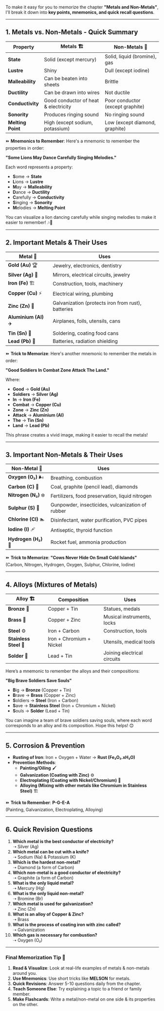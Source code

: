 To make it easy for you to memorize the chapter **"Metals and Non-Metals"**, I'll break it down into **key points, mnemonics, and quick recall questions**.

---

## **1. Metals vs. Non-Metals - Quick Summary**
| Property      | Metals 🏗️  | Non-Metals 🌿 |
|--------------|------------|--------------|
| **State** | Solid (except mercury) | Solid, liquid (bromine), gas |
| **Lustre** | Shiny | Dull (except iodine) |
| **Malleability** | Can be beaten into sheets | Brittle |
| **Ductility** | Can be drawn into wires | Not ductile |
| **Conductivity** | Good conductor of heat & electricity | Poor conductor (except graphite) |
| **Sonority** | Produces ringing sound | No ringing sound |
| **Melting Point** | High (except sodium, potassium) | Low (except diamond, graphite) |

⏩ **Mnemonics to Remember**:
Here's a mnemonic to remember the properties in order:

**"Some Lions May Dance Carefully Singing Melodies."**

Each word represents a property:
- **S**ome → **State**
- **L**ions → **Lustre**
- **M**ay → **Malleability**
- **D**ance → **Ductility**
- **C**arefully → **Conductivity**
- **S**inging → **Sonority**
- **M**elodies → **Melting Point**

You can visualize a lion dancing carefully while singing melodies to make it easier to remember! 🎶🦁

---

## **2. Important Metals & Their Uses**
| Metal 🔩 | Uses |
|----------|------|
| **Gold (Au)** 🏆 | Jewelry, electronics, dentistry |
| **Silver (Ag)** 💍 | Mirrors, electrical circuits, jewelry |
| **Iron (Fe)** 🏗️ | Construction, tools, machinery |
| **Copper (Cu)** ⚡ | Electrical wiring, plumbing |
| **Zinc (Zn)** 🦠 | Galvanization (protects iron from rust), batteries |
| **Aluminium (Al)** ✈️ | Airplanes, foils, utensils, cans |
| **Tin (Sn)** 🥫 | Soldering, coating food cans |
| **Lead (Pb)** 🚗 | Batteries, radiation shielding |

⏩ **Trick to Memorize**: 
Here's another mnemonic to remember the metals in order:

**"Good Soldiers In Combat Zone Attack The Land."**  

Where:  
- **Good** → **Gold (Au)**  
- **Soldiers** → **Silver (Ag)**  
- **In** → **Iron (Fe)**  
- **Combat** → **Copper (Cu)**  
- **Zone** → **Zinc (Zn)**  
- **Attack** → **Aluminium (Al)**  
- **The** → **Tin (Sn)**  
- **Land** → **Lead (Pb)**  

This phrase creates a vivid image, making it easier to recall the metals!

---

## **3. Important Non-Metals & Their Uses**
| Non-Metal 🌱 | Uses |
|-------------|------|
| **Oxygen (O₂)** 🌬️ | Breathing, combustion |
| **Carbon (C)** 💎 | Coal, graphite (pencil lead), diamonds |
| **Nitrogen (N₂)** ❄️ | Fertilizers, food preservation, liquid nitrogen |
| **Sulphur (S)** 🌋 | Gunpowder, insecticides, vulcanization of rubber |
| **Chlorine (Cl)** 🏊 | Disinfectant, water purification, PVC pipes |
| **Iodine (I)** 🩹 | Antiseptic, thyroid function |
| **Hydrogen (H₂)** 🚀 | Rocket fuel, ammonia production |

⏩ **Trick to Memorize**: **"Cows Never Hide On Small Cold Islands"**  
(Carbon, Nitrogen, Hydrogen, Oxygen, Sulphur, Chlorine, Iodine)

---

## **4. Alloys (Mixtures of Metals)**
| Alloy 🏗️ | Composition | Uses |
|----------|------------|------|
| **Bronze** 🏺 | Copper + Tin | Statues, medals |
| **Brass** 🎺 | Copper + Zinc | Musical instruments, locks |
| **Steel** ⚙️ | Iron + Carbon | Construction, tools |
| **Stainless Steel** 🔪 | Iron + Chromium + Nickel | Utensils, medical tools |
| **Solder** 🔧 | Lead + Tin | Joining electrical circuits |

Here’s a mnemonic to remember the alloys and their compositions:

**"Big Brave Soldiers Save Souls"**  

- **B**ig → **Bronze** (Copper + Tin)  
- **B**rave → **Brass** (Copper + Zinc)  
- **S**oldiers → **Steel** (Iron + Carbon)  
- **S**ave → **Stainless Steel** (Iron + Chromium + Nickel)  
- **S**ouls → **Solder** (Lead + Tin)  

You can imagine a team of brave soldiers saving souls, where each word corresponds to an alloy and its composition. Hope this helps! 😊

---

## **5. Corrosion & Prevention**
- **Rusting of Iron**: Iron + Oxygen + Water → **Rust (Fe₂O₃.xH₂O)**
- **Prevention Methods**:
  - **Painting/Oiling** 🖌️
  - **Galvanization (Coating with Zinc)** ⚙️
  - **Electroplating (Coating with Nickel/Chromium)** 🔋
  - **Alloying (Mixing with other metals like Chromium in Stainless Steel)** 🏗️

⏩ **Trick to Remember**: **P-G-E-A**  
(Painting, Galvanization, Electroplating, Alloying)

---

## **6. Quick Revision Questions**
1. **Which metal is the best conductor of electricity?**  
   ➝ Silver (Ag)
2. **Which metal can be cut with a knife?**  
   ➝ Sodium (Na) & Potassium (K)
3. **Which is the hardest non-metal?**  
   ➝ Diamond (a form of Carbon)
4. **Which non-metal is a good conductor of electricity?**  
   ➝ Graphite (a form of Carbon)
5. **What is the only liquid metal?**  
   ➝ Mercury (Hg)
6. **What is the only liquid non-metal?**  
   ➝ Bromine (Br)
7. **Which metal is used for galvanization?**  
   ➝ Zinc (Zn)
8. **What is an alloy of Copper & Zinc?**  
   ➝ Brass
9. **What is the process of coating iron with zinc called?**  
   ➝ Galvanization
10. **Which gas is necessary for combustion?**  
   ➝ Oxygen (O₂)

---

### **Final Memorization Tip** 🎯
1. **Read & Visualize**: Look at real-life examples of metals & non-metals around you.
2. **Use Mnemonics**: Use short tricks like **MELSON** for metals.
3. **Quick Revisions**: Answer 5-10 questions daily from the chapter.
4. **Teach Someone Else**: Try explaining a topic to a friend or family member.
5. **Make Flashcards**: Write a metal/non-metal on one side & its properties on the other.

